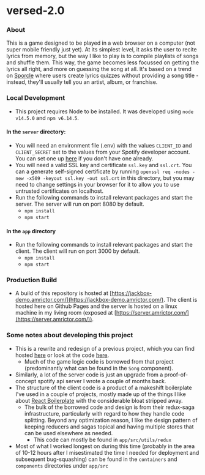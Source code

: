 # versed-2.0

### About
This is a game designed to be played in a web browser on a computer (not super mobile friendly just yet). At its simplest level, it asks the user to recite lyrics from memory, but the way I like to play is to compile playlists of songs and shuffle them. This way, the game becomes less focussed on getting the lyrics all right, and more on guessing the song at all. It's based on a trend on [Sporcle](http://sporcle.com) where users create lyrics quizzes without providing a song title - instead, they'll usually tell you an artist, album, or franchise.

### Local Development
* This project requires Node to be installed. It was developed using `node v14.5.0` and `npm v6.14.5`.

#### In the `server` directory:
* You will need an environment file (.env) with the values `CLIENT_ID` and `CLIENT_SECRET` set to the values from your Spotify developer account. You can set one up [here](https://developer.spotify.com/) if you don't have one already.
* You will need a valid SSL key and certificate `ssl.key` and `ssl.crt`. You can a generate self-signed certificate by running `openssl req -nodes -new -x509 -keyout ssl.key -out ssl.crt` in this directory, but you may need to change settings in your browser for it to allow you to use untrusted certificates on localhost.
* Run the following commands to install relevant packages and start the server. The server will run on port 8080 by default.
  * `npm install`
  * `npm start`

#### In the `app` directory
* Run the following commands to install relevant packages and start the client. The client will run on port 3000 by default.
  * `npm install`
  * `npm start`

### Production Build
* A build of this repository is hosted at [https://jackbox-demo.amrictor.com/](https://jackbox-demo.amrictor.com/). The client is hosted here on Github Pages and the server is hosted on a linux machine in my living room (exposed at [https://server.amrictor.com/](https://server.amrictor.com/)).

### Some notes about developing this project
* This is a rewrite and redesign of a previous project, which you can find hosted [here](https://jackbox-demo.amrictor.com/) or look at the code [here](https://github.com/amrictor/versed).
  * Much of the game logic code is borrowed from that project (predominantly what can be found in the `Song` component). 
* Similarly, a lot of the server code is just an upgrade from a proof-of-concept spotify api server I wrote a couple of months back. 
* The structure of the client code is a product of a makeshift boilerplate I've used in a couple of projects, mostly made up of the things I like about [React Boilerplate](https://github.com/react-boilerplate/react-boilerplate) with the considerable bloat stripped away.
  * The bulk of the borrowed code and design is from their redux-saga infrastructure, particularly with regard to how they handle code splitting. Beyond any optimization reason, I like the design pattern of keeping reducers and sagas topical and having multiple stores that can be used elsewhere as needed. 
    * This code can mostly be found in `app/src/utils/redux`
* Most of what I worked longest on during this time (probably in the area of 10-12 hours after I misestimated the time I needed for deployment and subsequent bug-squashing) can be found in the `containers` and `components` directories under `app/src`
